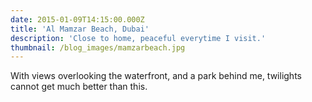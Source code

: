 ```yaml
---
date: 2015-01-09T14:15:00.000Z
title: 'Al Mamzar Beach, Dubai'
description: 'Close to home, peaceful everytime I visit.'
thumbnail: /blog_images/mamzarbeach.jpg
---
```

With views overlooking the waterfront, and a park behind me, twilights cannot get much better than this.

